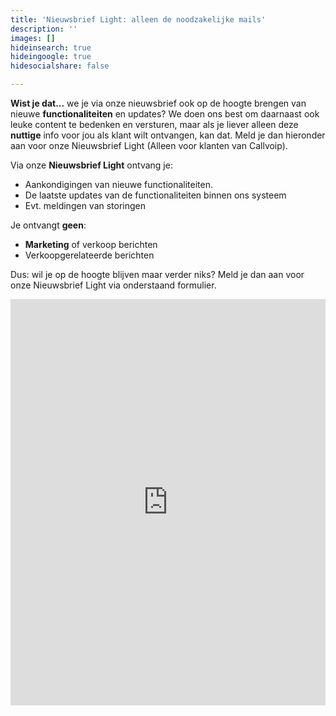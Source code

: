 ```yaml
---
title: 'Nieuwsbrief Light: alleen de noodzakelijke mails'
description: ''
images: []
hideinsearch: true
hideingoogle: true
hidesocialshare: false

---
```

**Wist je dat...** we je via onze nieuwsbrief ook op de hoogte brengen van nieuwe **functionaliteiten** en updates? We doen ons best om daarnaast ook leuke content te bedenken en versturen, maar als je liever alleen deze **nuttige** info voor jou als klant wilt ontvangen, kan dat. Meld je dan hieronder aan voor onze Nieuwsbrief Light (Alleen voor klanten van Callvoip).

Via onze **Nieuwsbrief Light** ontvang je:

* Aankondigingen van nieuwe functionaliteiten.
* De laatste updates van de functionaliteiten binnen ons systeem
* Evt. meldingen van storingen

Je ontvangt **geen**:

* **Marketing** of verkoop berichten
* Verkoopgerelateerde berichten

Dus: wil je op de hoogte blijven maar verder niks? Meld je dan aan voor onze Nieuwsbrief Light via onderstaand formulier.

<iframe width="600" height="650" src="https://f3268d6b.sibforms.com/serve/MUIEABie7PbUS2WQnjnrCMkHz4rDCbv5d4ak1TWA2PUQG4XfF-ylzhO4Fy7ZY6HCyFYPUPivs--KZr5uTysT0iIiTVo9akSVmQY-4ri6uAkf_qC-8-drchsLDxRoFijXXK7WQZVX9zyyUTW9h514xrdWIXq6VvVYOgcBCi8nnbbpuVZTdKiCL0GLvIaHyllQCiWltT8_P1n-blx3" frameborder="0" scrolling="auto" allowfullscreen style="display: block;margin-left: auto;margin-right: auto;max-width: 100%;"></iframe>
